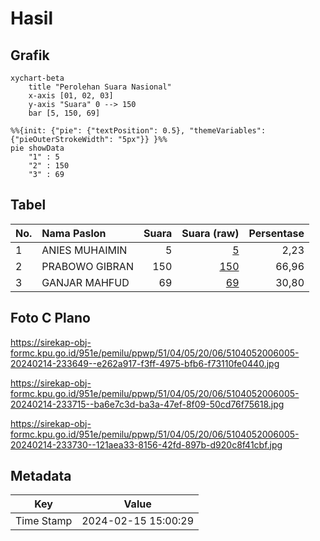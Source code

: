 # Hasil

## Grafik

```mermaid
xychart-beta
    title "Perolehan Suara Nasional"
    x-axis [01, 02, 03]
    y-axis "Suara" 0 --> 150
    bar [5, 150, 69]
```

```mermaid
%%{init: {"pie": {"textPosition": 0.5}, "themeVariables": {"pieOuterStrokeWidth": "5px"}} }%%
pie showData
    "1" : 5
    "2" : 150
    "3" : 69
```

## Tabel

| No. | Nama Paslon    | Suara | Suara (raw) | Persentase |
|:--- |:-------------- | -----:| -----------:| ----------:|
| 1   | ANIES MUHAIMIN | 5     | [5][p-1]    | 2,23       |
| 2   | PRABOWO GIBRAN | 150   | [150][p-2]  | 66,96      |
| 3   | GANJAR MAHFUD  | 69    | [69][p-3]   | 30,80      |


[p-1]: https://github.com/gigit-pemilu/pemilu-2024/blob/main/pilpres/hitung-suara/sub/51-bali/sub/04-gianyar/sub/05-ubud/sub/2006-peliatan/sub/005-tps/sub/paslon-1.txt
[p-2]: https://github.com/gigit-pemilu/pemilu-2024/blob/main/pilpres/hitung-suara/sub/51-bali/sub/04-gianyar/sub/05-ubud/sub/2006-peliatan/sub/005-tps/sub/paslon-2.txt
[p-3]: https://github.com/gigit-pemilu/pemilu-2024/blob/main/pilpres/hitung-suara/sub/51-bali/sub/04-gianyar/sub/05-ubud/sub/2006-peliatan/sub/005-tps/sub/paslon-3.txt

## Foto C Plano

https://sirekap-obj-formc.kpu.go.id/951e/pemilu/ppwp/51/04/05/20/06/5104052006005-20240214-233649--e262a917-f3ff-4975-bfb6-f73110fe0440.jpg

https://sirekap-obj-formc.kpu.go.id/951e/pemilu/ppwp/51/04/05/20/06/5104052006005-20240214-233715--ba6e7c3d-ba3a-47ef-8f09-50cd76f75618.jpg

https://sirekap-obj-formc.kpu.go.id/951e/pemilu/ppwp/51/04/05/20/06/5104052006005-20240214-233730--121aea33-8156-42fd-897b-d920c8f41cbf.jpg


## Metadata

| Key        | Value               |
| ---------- | ------------------- |
| Time Stamp | 2024-02-15 15:00:29 |



